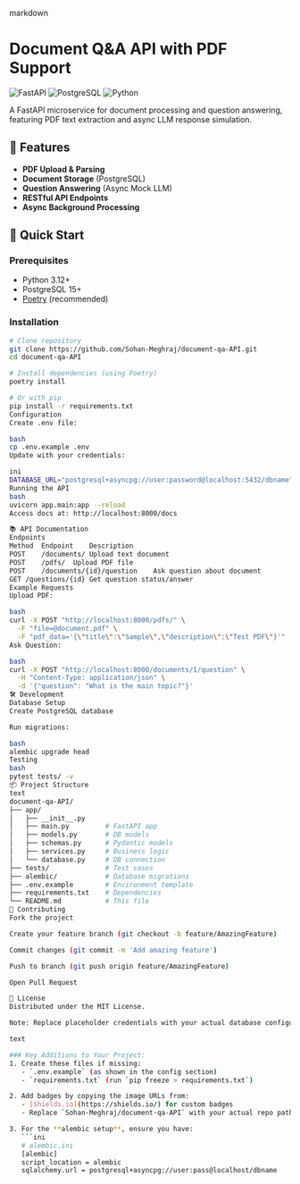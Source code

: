 markdown
# Document Q&A API with PDF Support

![FastAPI](https://img.shields.io/badge/FastAPI-005571?style=for-the-badge&logo=fastapi)
![PostgreSQL](https://img.shields.io/badge/PostgreSQL-316192?style=for-the-badge&logo=postgresql&logoColor=white)
![Python](https://img.shields.io/badge/Python-3.12+-blue?style=for-the-badge&logo=python)

A FastAPI microservice for document processing and question answering, featuring PDF text extraction and async LLM response simulation.

## 🌟 Features

- **PDF Upload & Parsing**
- **Document Storage** (PostgreSQL)
- **Question Answering** (Async Mock LLM)
- **RESTful API Endpoints**
- **Async Background Processing**

## 🚀 Quick Start

### Prerequisites
- Python 3.12+
- PostgreSQL 15+
- [Poetry](https://python-poetry.org/) (recommended)

### Installation
```bash
# Clone repository
git clone https://github.com/Sohan-Meghraj/document-qa-API.git
cd document-qa-API

# Install dependencies (using Poetry)
poetry install

# Or with pip
pip install -r requirements.txt
Configuration
Create .env file:

bash
cp .env.example .env
Update with your credentials:

ini
DATABASE_URL="postgresql+asyncpg://user:password@localhost:5432/dbname"
Running the API
bash
uvicorn app.main:app --reload
Access docs at: http://localhost:8000/docs

📚 API Documentation
Endpoints
Method	Endpoint	Description
POST	/documents/	Upload text document
POST	/pdfs/	Upload PDF file
POST	/documents/{id}/question	Ask question about document
GET	/questions/{id}	Get question status/answer
Example Requests
Upload PDF:

bash
curl -X POST "http://localhost:8000/pdfs/" \
  -F "file=@document.pdf" \
  -F "pdf_data='{\"title\":\"Sample\",\"description\":\"Test PDF\"}'"
Ask Question:

bash
curl -X POST "http://localhost:8000/documents/1/question" \
  -H "Content-Type: application/json" \
  -d '{"question": "What is the main topic?"}'
🛠️ Development
Database Setup
Create PostgreSQL database

Run migrations:

bash
alembic upgrade head
Testing
bash
pytest tests/ -v
📦 Project Structure
text
document-qa-API/
├── app/
│   ├── __init__.py
│   ├── main.py         # FastAPI app
│   ├── models.py       # DB models
│   ├── schemas.py      # Pydantic models
│   ├── services.py     # Business logic
│   └── database.py     # DB connection
├── tests/              # Test cases
├── alembic/            # Database migrations
├── .env.example        # Environment template
├── requirements.txt    # Dependencies
└── README.md           # This file
🤝 Contributing
Fork the project

Create your feature branch (git checkout -b feature/AmazingFeature)

Commit changes (git commit -m 'Add amazing feature')

Push to branch (git push origin feature/AmazingFeature)

Open Pull Request

📄 License
Distributed under the MIT License.

Note: Replace placeholder credentials with your actual database configuration before deployment.

text

### Key Additions to Your Project:
1. Create these files if missing:
   - `.env.example` (as shown in the config section)
   - `requirements.txt` (run `pip freeze > requirements.txt`)

2. Add badges by copying the image URLs from:
   - [Shields.io](https://shields.io/) for custom badges
   - Replace `Sohan-Meghraj/document-qa-API` with your actual repo path

3. For the **alembic setup**, ensure you have:
   ```ini
   # alembic.ini
   [alembic]
   script_location = alembic
   sqlalchemy.url = postgresql+asyncpg://user:pass@localhost/dbname
